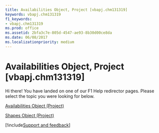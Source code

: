 ```yaml
---
title: Availabilities Object, Project [vbapj.chm131319]
keywords: vbapj.chm131319
f1_keywords:
- vbapj.chm131319
ms.prod: office
ms.assetid: 2bfa3c7e-805d-4547-ae93-8b30d00ce8da
ms.date: 06/08/2017
ms.localizationpriority: medium
---
```



# Availabilities Object, Project [vbapj.chm131319]

Hi there! You have landed on one of our F1 Help redirector pages. Please select the topic you were looking for below.

[Availabilities Object (Project)](https://docs.microsoft.com/office/vba/api/Project.availabilities)

[Shapes Object (Project)](https://docs.microsoft.com/office/vba/api/Project.shapes)

[!include[Support and feedback](~/includes/feedback-boilerplate.md)]
